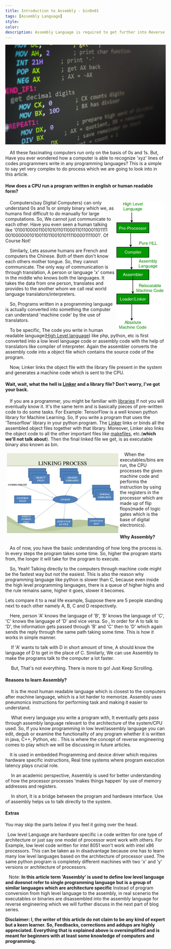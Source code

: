 ```yaml
---
title: Introduction to Assembly - bin0x01
tags: [Assembly Language]
style: 
color: 
description: Assembly Language is required to get further into Reverse Engineering, Binary Exploitation and low level attacks like Buffer Overflow Attacks. So, getting a understanding of the basic concepts is always fruitful. In this blog, I will try to cover the basics of how computer programs goes through the process from being written to execution and processing.
---
```


![Introduction to Assembly](https://raw.githubusercontent.com/bipin0x01/portfolio/main/assets/img/posts/Introduction-to-assembly/intro%20to%20assembly-thumbnail.jpeg)

&ensp;&ensp;All these fascinating computers run only on the basis of 0s and 1s.
But, Have you ever wondered how a computer is able to recognize 'xyz' lines of codes programmers write in any programming languages?
This is a simple to say yet very complex to do process which we are going to look into in this article.

#### **How does a CPU run a program written in english or human readable form?**

<img style="padding:5px;" align="right" width="150" height="400" src="https://raw.githubusercontent.com/bipin0x01/portfolio/main/assets/img/posts/Introduction-to-assembly/flowchart.jpeg">

&ensp;&ensp;Computers(say Digital Computers) can only understand 0s and 1s or simply binary which we, as humans find difficult to do manually for large computations. So, We cannot just communicate to each other.
Have you even seen a human talking like '0100100001100101011011000110110001101111
0010000001010011011001010111100001111001'. 
Of Course Not!

&ensp;&ensp;Similarly, Lets assume humans are French and computers the Chinese. Both of them don't know each others mother tongue. So, they cannot communicate. The only way of communication is through translation, A person or language 'x' comes in the middle who knows both the languages. It takes the data from one person, translates and provides to the another whom we call real world  language translators/interpreters.

&ensp;&ensp;So, Programs written in a programming language is actually converted into something the computer can understand 'machine code' by the use of translators.

&ensp;&ensp;To be specific, The code you write in human readable language([High Level language](https://en.wikipedia.org/wiki/High-level_programming_language)) like php, python, etc is first converted into a low level language code or assembly code with the help of translators like compiler of interpreter. Again the assembler converts the assembly code into a object file which contains the source code of the program.

&ensp;&ensp;Now, Linker links the object file with the library file present in the system and generates a machine code which is sent to the CPU. 


#### **Wait, wait, what the hell is [Linker](https://en.wikipedia.org/wiki/Linker_(computing)) and a library file? Don't worry, I've got your back.**

&ensp;&ensp;If you are a programmer, you might be familiar with [libraries](https://en.wikipedia.org/wiki/Library_(computing)) If not you will eventually know it. It's the same term and is basically pieces of pre-written code to do some tasks. For Example: TensorFlow is a well known python library for Machine Learning. So, If you write a program that uses the 'Tensorflow' library in your python program. The [Linker](https://en.wikipedia.org/wiki/Linker_(computing)) links or binds all the assembled object files together with that library.
Moreover, Linker also links the object code to all the other important files like [makefiles](https://en.wikipedia.org/wiki/Make_(software)), etc.(**which we'll not talk about**). Then the final linked file we get, is as executable binary also known as bin.

<img style="padding:5px;" height="250px" width="350px" align="left" src="https://raw.githubusercontent.com/bipin0x01/portfolio/main/assets/img/posts/Introduction-to-assembly/linker-process.webp">


&ensp;&ensp;When the executables/bins are run, the CPU processes the given machine code and performs the instruction by using the registers in the processor which are made up of flip flops(made of logic gates which is the base of digital electronics).


#### **Why Assembly?**

&ensp;&ensp;As of now, you have the basic understanding of how long the process is. In every steps the program takes some time. So, higher the program starts from, the longer it will take for the program to execute.

&ensp;&ensp;So, Yeah! Talking directly to the computers through machine code might be the fastest way but not the easiest. This is also the reason why programming language like python is slower than C, because even inside the high level programming languages, there is a queue of higher highs and the rule remains same, higher it goes, slower it becomes.

Lets compare it to a real life example, Suppose there are 5 people standing next to each other namely A, B, C and D respectively.

&ensp;&ensp;Here, person 'A' knows the language of 'B', 'B' knows the language of 'C', 'C' knows the language of 'D' and vice versa. So , In order for A to talk to 'D', the information gets passed through 'B' and 'C' then to 'D' which again sends the reply through the same path taking some time. This is how it works in simple manner. 

&ensp;&ensp; If 'A' wants to talk with D in short amount of time, A should know the language of D to get in the place of C. Similarly, We can use Assembly to make the programs talk to the computer a lot faster.

&ensp;&ensp; But, That's not everything. There is more to go! Just Keep Scrolling.


#### **Reasons to learn Assembly?**

&ensp;&ensp; It is the most human readable language which is closest to the computers after machine language, which is a lot harder to memorize. Assembly uses pneumonics instructions for performing task and making it easier to understand.

&ensp;&ensp; What every language you write a program with, It eventually gets pass through assembly language relevant to the architecture of the system/CPU used. So, If you know programming in low level/assembly language you can edit, degub or examine the functionality of any program whether it is written in java, C++, Python, etc . This is where the concept of reverse engineering comes to play which we will be discussing in future articles.

&ensp;&ensp;It is used in embedded Programming and device driver which requires hardware specific instructions, Real time systems where program execution latency plays crucial role.

&ensp;&ensp; In an academic perspective, Assembly is used for better understanding of how the processor processes 'makes things happen' by use of memory addresses and registers.

&ensp;&ensp; In short, It is a bridge between the program and hardware interface. Use of assembly helps us to talk directly to the system.



#### **Extras** 

You may skip the parts below if you feel it going over the head.

 &ensp;Low level Language are hardware specific i.e code written for one type of architecture or just say one model of processor wont work with others.
For Example, low level code written for intel 8051 won't work with intel x86 processors. This can be taken as in disadvantage because one has to learn many low level languages based on the architecture of processor used. The same python program is completely different machines with two 'x' and 'y' versions or architecture of processors. 

&ensp; 
Note:  **In this article term 'Assembly' is used to define low level language and doesnot refer to single programming language but is a group of similar languages which are architecture specific**
Instead of program conversion from high level language to the assembly, in real scenerio the executables or binaries are disassembled into the assembly language for reverse engineering which we will further discuss in the next part of blog series.


**Disclaimer: I, the writer of this article do not claim to be any kind of expert but a keen learner. So, Feedbacks, corrections and addups are highly appreciated. Everything that is explained above is oversimplified and is meant for beginners with at least some knowledge of computers and programming.**

